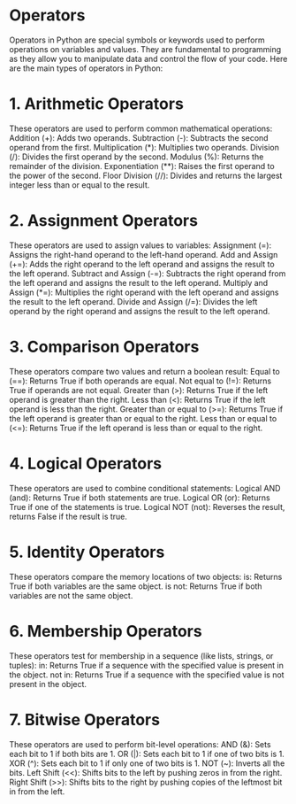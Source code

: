 # Operators
Operators in Python are special symbols or keywords used to perform operations on variables and values. They are fundamental to programming as they allow you to manipulate data and control the flow of your code. Here are the main types of operators in Python:

# 1. Arithmetic Operators
These operators are used to perform common mathematical operations:
Addition (+): Adds two operands.
Subtraction (-): Subtracts the second operand from the first.
Multiplication (*): Multiplies two operands.
Division (/): Divides the first operand by the second.
Modulus (%): Returns the remainder of the division.
Exponentiation (**): Raises the first operand to the power of the second.
Floor Division (//): Divides and returns the largest integer less than or equal to the result.

# 2. Assignment Operators
These operators are used to assign values to variables:
Assignment (=): Assigns the right-hand operand to the left-hand operand.
Add and Assign (+=): Adds the right operand to the left operand and assigns the result to the left operand.
Subtract and Assign (-=): Subtracts the right operand from the left operand and assigns the result to the left operand.
Multiply and Assign (*=): Multiplies the right operand with the left operand and assigns the result to the left operand.
Divide and Assign (/=): Divides the left operand by the right operand and assigns the result to the left operand.

# 3. Comparison Operators
These operators compare two values and return a boolean result:
Equal to (==): Returns True if both operands are equal.
Not equal to (!=): Returns True if operands are not equal.
Greater than (>): Returns True if the left operand is greater than the right.
Less than (<): Returns True if the left operand is less than the right.
Greater than or equal to (>=): Returns True if the left operand is greater than or equal to the right.
Less than or equal to (<=): Returns True if the left operand is less than or equal to the right.

# 4. Logical Operators
These operators are used to combine conditional statements:
Logical AND (and): Returns True if both statements are true.
Logical OR (or): Returns True if one of the statements is true.
Logical NOT (not): Reverses the result, returns False if the result is true.

# 5. Identity Operators
These operators compare the memory locations of two objects:
is: Returns True if both variables are the same object.
is not: Returns True if both variables are not the same object.

# 6. Membership Operators
These operators test for membership in a sequence (like lists, strings, or tuples):
in: Returns True if a sequence with the specified value is present in the object.
not in: Returns True if a sequence with the specified value is not present in the object.

# 7. Bitwise Operators
These operators are used to perform bit-level operations:
AND (&): Sets each bit to 1 if both bits are 1.
OR (|): Sets each bit to 1 if one of two bits is 1.
XOR (^): Sets each bit to 1 if only one of two bits is 1.
NOT (~): Inverts all the bits.
Left Shift (<<): Shifts bits to the left by pushing zeros in from the right.
Right Shift (>>): Shifts bits to the right by pushing copies of the leftmost bit in from the left.
